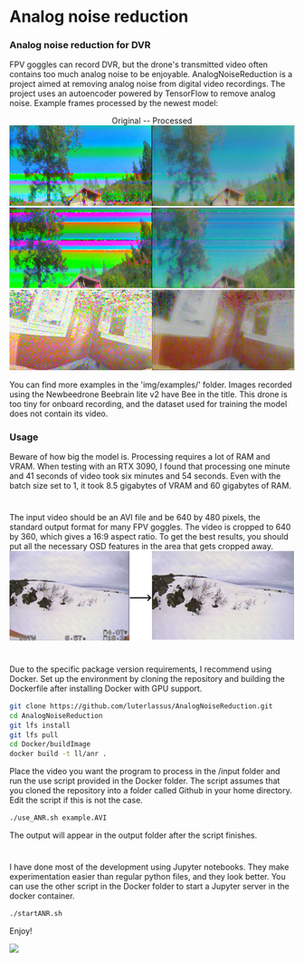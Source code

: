 # Analog noise reduction

### Analog noise reduction for DVR
FPV goggles can record DVR, but the drone's transmitted video often contains too much analog noise to be enjoyable. AnalogNoiseReduction is a project aimed at removing analog noise from digital video recordings. The project uses an autoencoder powered by TensorFlow to remove analog noise. 
Example frames processed by the newest model: <br />
<p align="center">
Original -- Processed <br />
<img src = "img/examples/118ex8.png">
<img src = "img/examples/118ex9.png">
<img src = "img/examples/118ex5-Bee.png">
</p>
You can find more examples in the 'img/examples/' folder. Images recorded using the Newbeedrone Beebrain lite v2 have Bee in the title. This drone is too tiny for onboard recording, and the dataset used for training the model does not contain its video. 

### Usage
Beware of how big the model is. Processing requires a lot of RAM and VRAM. When testing with an RTX 3090, I found that processing one minute and 41 seconds of video took six minutes and 54 seconds. Even with the batch size set to 1, it took 8.5 gigabytes of VRAM and 60 gigabytes of RAM.
#
The input video should be an AVI file and be 640 by 480 pixels, the standard output format for many FPV goggles. The video is cropped to 640 by 360, which gives a 16:9 aspect ratio. To get the best results, you should put all the necessary OSD features in the area that gets cropped away. 
<img src = "img/OSD.png">
#
Due to the specific package version requirements, I recommend using Docker. Set up the environment by cloning the repository and building the Dockerfile after installing Docker with GPU support.
```sh
git clone https://github.com/luterlassus/AnalogNoiseReduction.git
cd AnalogNoiseReduction
git lfs install
git lfs pull
cd Docker/buildImage
docker build -t ll/anr .
```
Place the video you want the program to process in the /input folder and run the use script provided in the Docker folder. The script assumes that you cloned the repository into a folder called Github in your home directory. Edit the script if this is not the case.  
```sh
./use_ANR.sh example.AVI
```
The output will appear in the output folder after the script finishes. 
#
I have done most of the development using Jupyter notebooks. They make experimentation easier than regular python files, and they look better. You can use the other script in the Docker folder to start a Jupyter server in the docker container. 
```sh
./startANR.sh
```
Enjoy!

<img src = "img/118.gif">
